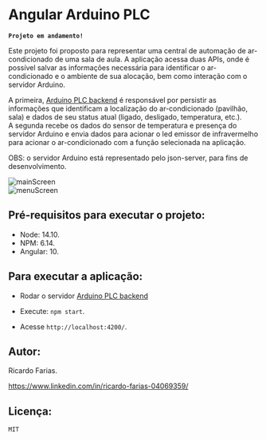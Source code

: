 # Angular Arduino PLC

**`Projeto em andamento!`**

Este projeto foi proposto para representar uma central de automação de ar-condicionado de uma sala de aula. A aplicação acessa duas APIs, onde é possível salvar as informações necessária para identificar o ar-condicionado e o ambiente de sua alocação, bem como interação com o servidor Arduino.

 A primeira, [Arduino PLC backend](https://github.com/ricardo14231/Arduino-PLC-back-end) é responsável por persistir as informações que identificam a localização do ar-condicionado (pavilhão, sala) e dados de seu status atual (ligado, desligado, temperatura, etc.).   
 A segunda recebe os dados do sensor de temperatura e presença do servidor Arduino e envia dados para acionar o led emissor de infravermelho para acionar o ar-condicionado com a função selecionada na aplicação.

OBS: o servidor Arduino está representado pelo json-server, para fins de desenvolvimento.

![mainScreen](https://github.com/ricardo14231/blob/master/mainScreen.jpg)   
![menuScreen](https://github.com/ricardo14231/blob/master/menuScreen.jpg)  

## Pré-requisitos para executar o projeto:

* Node: 14.10.
* NPM: 6.14.
* Angular: 10.

## Para executar a aplicação:

* Rodar o servidor [Arduino PLC backend](https://github.com/ricardo14231/Arduino-PLC-back-end)   

* Execute: `npm start`.   
* Acesse `http://localhost:4200/`.

## Autor:

Ricardo Farias.

https://www.linkedin.com/in/ricardo-farias-04069359/

## Licença:

`MIT`
